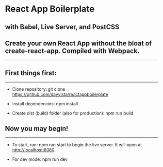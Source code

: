 # React App Boilerplate

## with Babel, Live Server, and PostCSS

## Create your own React App without the bloat of create-react-app. Compiled with Webpack.

---

## First things first:

---

- Clone repository:
  git clone https://github.com/dayvista/reactappboilerplate

- Install dependencies:
  npm install

- Create dist (build) folder (also for production):
  npm run build

## Now you may begin!

---

- To start, run:
  npm run start
  to begin the live server. It will open at [http://localhost:8080](http://localhost:8080).

- For dev mode:
  npm run dev
